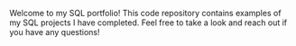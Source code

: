 Welcome to my SQL portfolio! This code repository contains examples of my SQL projects I have completed. Feel free to take a look and reach out if you have any questions!
